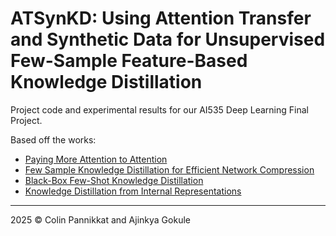 # ATSynKD: Using Attention Transfer and Synthetic Data for Unsupervised Few-Sample Feature-Based Knowledge Distillation

Project code and experimental results for our AI535 Deep Learning Final Project.

Based off the works:
* [Paying More Attention to Attention](https://arxiv.org/pdf/1612.03928)
* [Few Sample Knowledge Distillation for Efficient Network Compression](https://openaccess.thecvf.com/content_CVPR_2020/html/Li_Few_Sample_Knowledge_Distillation_for_Efficient_Network_Compression_CVPR_2020_paper.html)
* [Black-Box Few-Shot Knowledge Distillation](https://arxiv.org/abs/2207.12106)
* [Knowledge Distillation from Internal Representations
](https://cdn.aaai.org/ojs/6229/6229-13-9454-1-10-20200516.pdf)

---
2025 &copy; Colin Pannikkat and Ajinkya Gokule